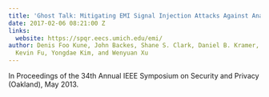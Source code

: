 ```yaml
---
title: 'Ghost Talk: Mitigating EMI Signal Injection Attacks Against Analog Sensors'
date: 2017-02-06 08:21:00 Z
links:
  website: https://spqr.eecs.umich.edu/emi/
author: Denis Foo Kune, John Backes, Shane S. Clark, Daniel B. Kramer, Matthew Reynolds,
  Kevin Fu, Yongdae Kim, and Wenyuan Xu
---
```


In Proceedings of the 34th Annual IEEE Symposium on Security and Privacy (Oakland), May 2013.